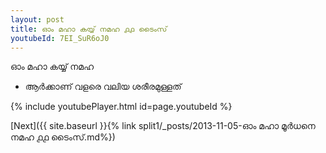 ```yaml
---
layout: post
title: ഓം മഹാ കയ്യ് നമഹ ൧൧ ടൈംസ്
youtubeId: 7EI_SuR6oJ0
---
```

 
 
 ഓം മഹാ കയ്യ് നമഹ 
 
 -  ആർക്കാണ് വളരെ വലിയ ശരീരമുള്ളത് 
 
  
 
  
 
 
 
 
 
 


{% include youtubePlayer.html id=page.youtubeId %}
 
[Next]({{ site.baseurl }}{% link  split1/_posts/2013-11-05-ഓം മഹാ മൂർധനെ നമഹ ൧൧ ടൈംസ്.md%})
 
